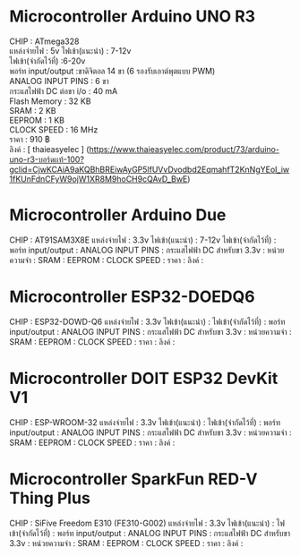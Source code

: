 # Microcontroller Arduino UNO R3
CHIP : ATmega328  
แหล่งจ่ายไฟ : 5v 
ไฟเข้า(แนะนำ) : 7-12v  
ไฟเข้า(จำกัดไว้ที่) :6-20v  
พอร์ท input/output :ขาดิจิตอล 14 ขา (6 รองรับเอาต์พุตแบบ PWM)  
ANALOG INPUT PINS : 6 ขา  
กระแสไฟฟ้า DC ต่อขา i/o : 40 mA  
Flash Memory : 32 KB  
SRAM : 2 KB  
EEPROM : 1 KB  
CLOCK SPEED : 16 MHz  
ราคา : 910 ฿  
ลิงค์ : [ thaieasyelec ] (https://www.thaieasyelec.com/product/73/arduino-uno-r3-บอร์ดเเท้-100?gclid=CjwKCAiA9aKQBhBREiwAyGP5lfUVvDvodbd2EqmahfT2KnNgYEoI_iw1fKUnFdnCFyW9ojW1XR8M9hoCH9cQAvD_BwE)  
# Microcontroller Arduino Due
CHIP : AT91SAM3X8E
แหล่งจ่ายไฟ : 3.3v
ไฟเข้า(แนะนำ) : 7-12v
ไฟเข้า(จำกัดไว้ที่) :
พอร์ท input/output :
ANALOG INPUT PINS :
กระแสไฟฟ้า DC สำหรับขา 3.3v :
หน่วยความจำ :
SRAM :
EEPROM :
CLOCK SPEED :
ราคา :
ลิงค์ :
# Microcontroller ESP32-DOEDQ6
CHIP : ESP32-DOWD-Q6
แหล่งจ่ายไฟ : 3.3v
ไฟเข้า(แนะนำ) :
ไฟเข้า(จำกัดไว้ที่) :
พอร์ท input/output :
ANALOG INPUT PINS :
กระแสไฟฟ้า DC สำหรับขา 3.3v :
หน่วยความจำ :
SRAM :
EEPROM :
CLOCK SPEED :
ราคา :
ลิงค์ :
# Microcontroller DOIT ESP32 DevKit V1
CHIP : ESP-WROOM-32
แหล่งจ่ายไฟ : 3.3v
ไฟเข้า(แนะนำ) :
ไฟเข้า(จำกัดไว้ที่) :
พอร์ท input/output :
ANALOG INPUT PINS :
กระแสไฟฟ้า DC สำหรับขา 3.3v :
หน่วยความจำ :
SRAM :
EEPROM :
CLOCK SPEED :
ราคา :
ลิงค์ :
# Microcontroller SparkFun RED-V Thing Plus
CHIP : SiFive Freedom E310 (FE310-G002)
แหล่งจ่ายไฟ : 3.3v
ไฟเข้า(แนะนำ) :
ไฟเข้า(จำกัดไว้ที่) :
พอร์ท input/output :
ANALOG INPUT PINS :
กระแสไฟฟ้า DC สำหรับขา 3.3v :
หน่วยความจำ :
SRAM :
EEPROM :
CLOCK SPEED :
ราคา :
ลิงค์ :
